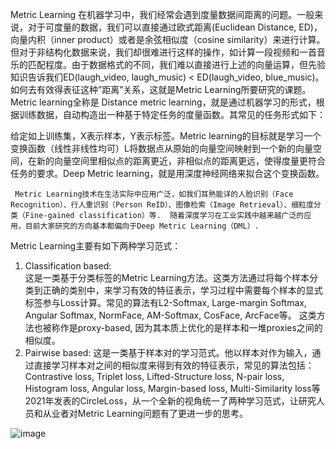 Metric Learning
在机器学习中，我们经常会遇到度量数据间距离的问题。一般来说，对于可度量的数据，我们可以直接通过欧式距离(Euclidean Distance, ED)，向量内积（inner product）或者是余弦相似度（cosine similarity）来进行计算。但对于非结构化数据来说，我们却很难进行这样的操作，如计算一段视频和一首音乐的匹配程度。由于数据格式的不同，我们难以直接进行上述的向量运算，但先验知识告诉我们ED(laugh_video, laugh_music) < ED(laugh_video, blue_music)。如何去有效得表征这种”距离”关系，这就是Metric Learning所要研究的课题。
Metric learning全称是 Distance metric learning，就是通过机器学习的形式，根据训练数据，自动构造出一种基于特定任务的度量函数。其常见的任务形式如下：
 
给定如上训练集，X表示样本，Y表示标签。Metric learning的目标就是学习一个变换函数（线性非线性均可）L将数据点从原始的向量空间映射到一个新的向量空间，在新的向量空间里相似点的距离更近，非相似点的距离更远，使得度量更符合任务的要求。Deep Metric learning，就是用深度神经网络来拟合这个变换函数。
 
	 Metric Learning技术在生活实际中应用广泛，如我们耳熟能详的人脸识别（Face Recognition）、行人重识别（Person ReID）、图像检索（Image Retrieval）、细粒度分类（Fine-gained classification）等.  随着深度学习在工业实践中越来越广泛的应用，目前大家研究的方向基本都偏向于Deep Metric Learning（DML）.  

Metric Learning主要有如下两种学习范式：
1.	Classification based:  
这是一类基于分类标签的Metric Learning方法。这类方法通过将每个样本分类到正确的类别中，来学习有效的特征表示，学习过程中需要每个样本的显式标签参与Loss计算。常见的算法有L2-Softmax, Large-margin Softmax, Angular Softmax, NormFace, AM-Softmax, CosFace, ArcFace等。 这类方法也被称作是proxy-based, 因为其本质上优化的是样本和一堆proxies之间的相似度。
2.	Pairwise based: 
这是一类基于样本对的学习范式。他以样本对作为输入，通过直接学习样本对之间的相似度来得到有效的特征表示，常见的算法包括：Contrastive loss, Triplet loss, Lifted-Structure loss, N-pair loss, Histogram loss, Angular loss, Margin-based loss, Multi-Similarity loss等
2021年发表的CircleLoss，从一个全新的视角统一了两种学习范式，让研究人员和从业者对Metric Learning问题有了更进一步的思考。


![image](https://user-images.githubusercontent.com/17264083/130568111-e6e889e1-b9d4-477b-bbad-f03da76f388d.png)
